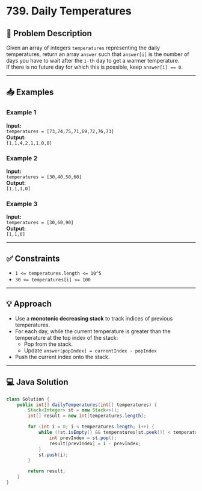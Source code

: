 # 739. Daily Temperatures

## 📝 Problem Description

Given an array of integers `temperatures` representing the daily temperatures, return an array `answer` such that `answer[i]` is the number of days you have to wait after the `i-th` day to get a warmer temperature.  
If there is no future day for which this is possible, keep `answer[i] == 0`.

---

## 📥 Examples

### Example 1

**Input:**  
`temperatures = [73,74,75,71,69,72,76,73]`  
**Output:**  
`[1,1,4,2,1,1,0,0]`

### Example 2

**Input:**  
`temperatures = [30,40,50,60]`  
**Output:**  
`[1,1,1,0]`

### Example 3

**Input:**  
`temperatures = [30,60,90]`  
**Output:**  
`[1,1,0]`

---

## ✅ Constraints

- `1 <= temperatures.length <= 10^5`
- `30 <= temperatures[i] <= 100`

---

## 💡 Approach

- Use a **monotonic decreasing stack** to track indices of previous temperatures.
- For each day, while the current temperature is greater than the temperature at the top index of the stack:
  - Pop from the stack.
  - Update `answer[popIndex] = currentIndex - popIndex`
- Push the current index onto the stack.

---

## 💻 Java Solution

```java
class Solution {
    public int[] dailyTemperatures(int[] temperatures) {
        Stack<Integer> st = new Stack<>();
        int[] result = new int[temperatures.length];

        for (int i = 0; i < temperatures.length; i++) {
            while (!st.isEmpty() && temperatures[st.peek()] < temperatures[i]) {
                int prevIndex = st.pop();
                result[prevIndex] = i - prevIndex;
            }
            st.push(i);
        }

        return result;
    }
}
